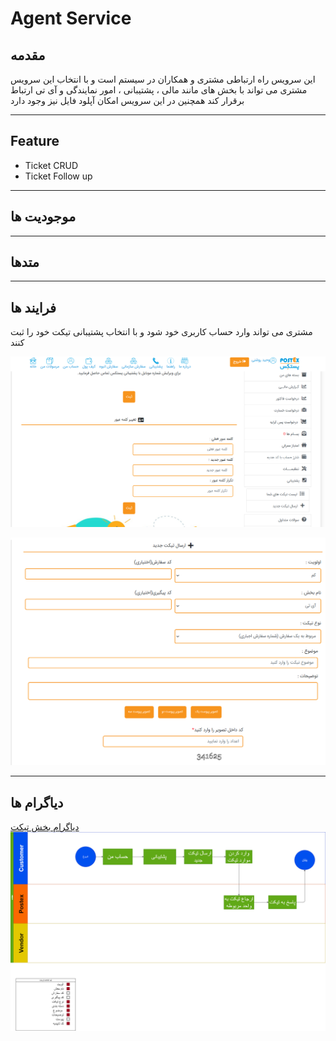 # Agent Service


## مقدمه

این سرویس راه ارتباطی مشتری و همکاران در سیستم است و با انتخاب این سرویس مشتری می تواند با بخش های مانند مالی ، پشتیبانی ، امور نمایندگی و آی تی ارتباط برقرار کند همچنین در این سرویس امکان آپلود فایل نیز وجود دارد 

---

## Feature

- Ticket CRUD
- Ticket Follow up

---

## موجودیت ها

---

## متدها

---

## فرایند ها

مشتری می تواند وارد حساب کاربری خود شود و با انتخاب پشتیبانی تیکت خود را ثبت کنند

![تیکت](imgs/ticket1.png)

![ارسال تیکت](imgs/ticket.PNG)

---

## دیاگرام ها

[دیاگرام بخش تیکت](Diagram/Diagram-Ticket.drawio)
![دیاگرام بخش تیکت](imgs/Diagram-Ticket.png)
